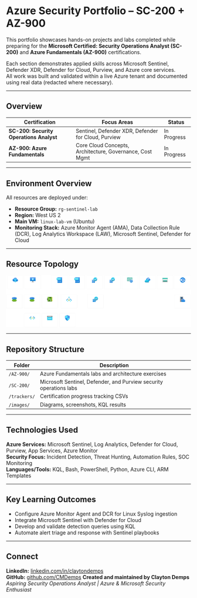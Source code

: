 # Azure Security Portfolio – SC-200 + AZ-900

This portfolio showcases hands-on projects and labs completed while preparing for the **Microsoft Certified: Security Operations Analyst (SC-200)** and **Azure Fundamentals (AZ-900)** certifications.

Each section demonstrates applied skills across Microsoft Sentinel, Defender XDR, Defender for Cloud, Purview, and Azure core services.  
All work was built and validated within a live Azure tenant and documented using real data (redacted where necessary).

---

## Overview

| Certification | Focus Areas | Status |
|----------------|-------------|---------|
| **SC-200: Security Operations Analyst** | Sentinel, Defender XDR, Defender for Cloud, Purview | In Progress |
| **AZ-900: Azure Fundamentals** | Core Cloud Concepts, Architecture, Governance, Cost Mgmt | In Progress |

---

## Environment Overview

All resources are deployed under:
- **Resource Group:** `rg-sentinel-lab`
- **Region:** West US 2
- **Main VM:** `linux-lab-vm` (Ubuntu)
- **Monitoring Stack:** Azure Monitor Agent (AMA), Data Collection Rule (DCR), Log Analytics Workspace (LAW), Microsoft Sentinel, Defender for Cloud

---

## Resource Topology
![Azure SOC Topology](images/topology.png)

---

## Repository Structure

| Folder | Description |
|--------|-------------|
| `/AZ-900/` | Azure Fundamentals labs and architecture exercises |
| `/SC-200/` | Microsoft Sentinel, Defender, and Purview security operations labs |
| `/trackers/` | Certification progress tracking CSVs |
| `/images/` | Diagrams, screenshots, KQL results |

---

## Technologies Used
**Azure Services:** Microsoft Sentinel, Log Analytics, Defender for Cloud, Purview, App Services, Azure Monitor  
**Security Focus:** Incident Detection, Threat Hunting, Automation Rules, SOC Monitoring  
**Languages/Tools:** KQL, Bash, PowerShell, Python, Azure CLI, ARM Templates  

---

## Key Learning Outcomes
- Configure Azure Monitor Agent and DCR for Linux Syslog ingestion  
- Integrate Microsoft Sentinel with Defender for Cloud  
- Develop and validate detection queries using KQL  
- Automate alert triage and response with Sentinel playbooks  

---

## Connect
**LinkedIn:** [linkedin.com/in/claytondemps](https://linkedin.com/in/claytondemps)  
**GitHub:** [github.com/CMDemps](https://github.com/CMDemps)
**Created and maintained by Clayton Demps**  
*Aspiring Security Operations Analyst | Azure & Microsoft Security Enthusiast*
